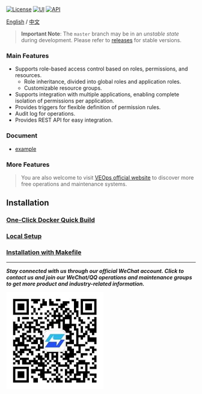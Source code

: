 
[![License](https://img.shields.io/badge/License-AGPLv3-brightgreen)](https://github.com/veops/cmdb/blob/master/LICENSE)
[![UI](https://img.shields.io/badge/UI-Ant%20Design%20Pro%20Vue-brightgreen)](https://github.com/sendya/ant-design-pro-vue)
[![API](https://img.shields.io/badge/API-Flask-brightgreen)](https://github.com/pallets/flask)

[English](README_en.md) / [中文](README.md)

> **Important Note**: The `master` branch may be in an _unstable state_ during development.
> Please refer to [releases](https://github.com/veops/acl/releases) for stable versions.

### Main Features

- Supports role-based access control based on roles, permissions, and resources.
  - Role inheritance, divided into global roles and application roles.
  - Customizable resource groups.
- Supports integration with multiple applications, enabling complete isolation of permissions per application.
- Provides triggers for flexible definition of permission rules.
- Audit log for operations.
- Provides REST API for easy integration.

### Document

- <a href="acl-api/example.py" target="_blank">example</a> 


### More Features

> You are also welcome to visit [VEOps official website](https://veops.cn) to discover more free operations and maintenance systems.

## Installation

### [One-Click Docker Quick Build](docs/docker.md)

### [Local Setup](docs/local.md)

### [Installation with Makefile](docs/makefile.md)

---

_**Stay connected with us through our official WeChat account. Click to contact us and join our WeChat/QQ operations and maintenance groups to get more product and industry-related information.**_

![WeChat QR Code](docs/qrcode_for_gzh.jpg)
